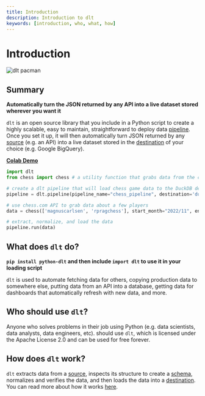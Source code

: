 ```yaml
---
title: Introduction
description: Introduction to dlt
keywords: [introduction, who, what, how]
---
```


# Introduction

![dlt pacman](/img/dlt-pacman.gif)

## Summary

**Automatically turn the JSON returned by any API into a live dataset stored wherever you want it**

`dlt` is an open source library that you include in a Python script to create a highly 
scalable, easy to maintain, straightforward to deploy data [pipeline](general-usage/glossary.md#pipeline).
Once you set it up, it will then automatically turn JSON returned by any 
[source](general-usage/glossary.md#source) (e.g. an API) into a live dataset stored in the 
[destination](general-usage/glossary.md#destination) of your choice (e.g. Google BigQuery).


**[Colab Demo](https://colab.research.google.com/drive/1BXvma_9R9MX8p_iSvHE4ebg90sUroty2)**

```python
import dlt
from chess import chess # a utility function that grabs data from the chess.com API

# create a dlt pipeline that will load chess game data to the DuckDB destination
pipeline = dlt.pipeline(pipeline_name="chess_pipeline", destination='duckdb', dataset_name="games_data")

# use chess.com API to grab data about a few players
data = chess(['magnuscarlsen', 'rpragchess'], start_month="2022/11", end_month="2022/12")

# extract, normalize, and load the data
pipeline.run(data)
```

## What does `dlt` do?

**`pip install python-dlt` and then include `import dlt` to use it in your loading script**

`dlt` is used to automate fetching data for others, copying production data to somewhere else, putting data from an API into a database, getting data for dashboards that automatically refresh with new data, and more.

## Who should use `dlt`?

Anyone who solves problems in their job using Python (e.g. data scientists, data analysts, data engineers, etc). should use `dlt`, which is licensed under the Apache License 2.0 and can be used for free forever. 

## How does `dlt` work?

`dlt` extracts data from a [source](general-usage/glossary.md#source), inspects its structure to create a [schema](general-usage/glossary.md#schema), normalizes and verifies the data,
and then loads the data into a [destination](general-usage/glossary.md#destination). 
You can read more about how it works [here](./how-dlt-works.md).

